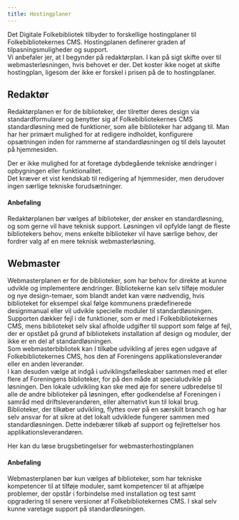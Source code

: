 ```yaml
---
title: Hostingplaner 
---
```

Det Digitale Folkebibliotek tilbyder to forskellige hostingplaner til Folkebibliotekernes CMS. Hostingplanen definerer graden af tilpasningsmuligheder og support.  
Vi anbefaler jer, at I begynder på redaktørplan. I kan på sigt skifte over til webmasterløsningen, hvis behovet er der. Det koster ikke noget at skifte hostingplan, ligesom der ikke er forskel i prisen på de to hostingplaner. 

## Redaktør 
Redaktørplanen er for de biblioteker, der tilretter deres design via standardformularer og benytter sig af Folkebibliotekernes CMS standardløsning med de funktioner, som alle biblioteker har adgang til. Man har her primært mulighed for at redigere indholdet, konfigurere opsætningen inden for rammerne af standardløsningen og til dels layoutet på hjemmesiden.   

Der er ikke mulighed for at foretage dybdegående tekniske ændringer i opbygningen eller funktionalitet.  
Det kræver et vist kendskab til redigering af hjemmesider, men derudover ingen særlige tekniske forudsætninger.  

#### Anbefaling 
Redaktørplanen bør vælges af biblioteker, der ønsker en standardløsning, og som gerne vil have teknisk support. Løsningen vil opfylde langt de fleste bibliotekers behov, mens enkelte biblioteker vil have særlige behov, der fordrer valg af en mere teknisk webmasterløsning. 

## Webmaster  
Webmasterplanen er for de biblioteker, som har behov for direkte at kunne udvikle og implementere ændringer. Bibliotekerne kan selv tilføje moduler og nye design-temaer, som blandt andet kan være nødvendig, hvis biblioteket for eksempel skal følge kommunens prædefinerede designmanual eller vil udvikle specielle moduler til standardløsningen.   
Supporten dækker fejl i de funktioner, som er med i Folkebibliotekernes CMS, mens biblioteket selv skal afholde udgifter til support som følge af fejl, der er opstået på grund af bibliotekets installation af design og moduler, der ikke er en del af standardløsningen.   
Som webmasterbibliotek kan I tilkøbe udvikling af jeres egen udgave af Folkebibliotekernes CMS, hos den af Foreningens applikationsleverandør eller en anden leverandør.  
I kan desuden vælge at indgå i udviklingsfælleskaber sammen med et eller flere af Foreningens biblioteker, for på den måde at specialudvikle på løsningen. Den lokale udvikling kan ske med øje for senere udbredelse til alle de andre biblioteker på løsningen, efter godkendelse af Foreningen i samråd med driftsleverandøren, eller alternativt kun til lokal brug.  
Biblioteker, der tilkøber udvikling, flyttes over på en særskilt branch og har selv ansvar for at sikre at det lokalt udviklede fungerer sammen med standardløsningen. Dette indebærer tilkøb af support og fejlrettelser hos applikationsleverandøren. 

Her kan du læse brugsbetingelser for webmasterhostingplanen

#### Anbefaling 
Webmasterplanen bør kun vælges af biblioteker, som har tekniske kompetencer til at tilføje moduler, samt kompetencer til at afhjælpe problemer, der opstår i forbindelse med installation og test samt opgradering til senere versioner af Folkebibliotekernes CMS. I skal selv kunne varetage support på standardløsningen. 
